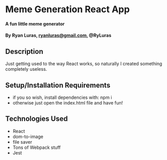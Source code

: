 # Meme Generation React App

#### A fun little meme generator
#### By **Ryan Luras, ryanluras@gmail.com, @RyLuras**

## Description

Just getting used to the way React works, so naturally I created something completely useless.

## Setup/Installation Requirements

* if you so wish, install dependencies with: npm i
* otherwise just open the index.html file and have fun!

## Technologies Used
* React
* dom-to-image
* file saver
* Tons of Webpack stuff
* Jest
